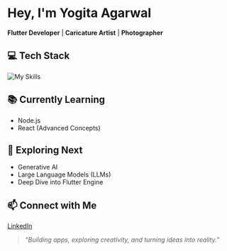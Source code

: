 # Hey, I'm Yogita Agarwal  
**Flutter Developer** | **Caricature Artist** | **Photographer**


## 💻 Tech Stack  
![My Skills](https://skillicons.dev/icons?i=flutter,dart,html,css,figma,vite,react)  


## 📚 Currently Learning  
- Node.js  
- React (Advanced Concepts)


## 🔭 Exploring Next  
- Generative AI  
- Large Language Models (LLMs)  
- Deep Dive into Flutter Engine


## 📫 Connect with Me  
[LinkedIn](https://www.linkedin.com/in/yogita-agarwal-artist1996)

> *“Building apps, exploring creativity, and turning ideas into reality.”*
